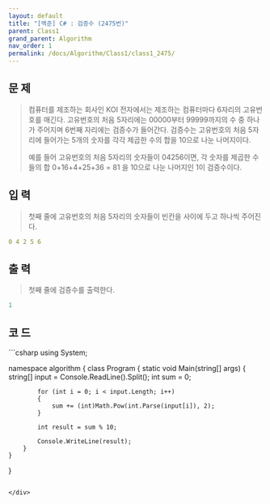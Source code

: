 ```yaml
---
layout: default
title: "[백준] C# : 검증수 (2475번)"
parent: Class1
grand_parent: Algorithm
nav_order: 1
permalink: /docs/Algorithm/Class1/class1_2475/
---
```


## 문 제
> 컴퓨터를 제조하는 회사인 KOI 전자에서는 제조하는 컴퓨터마다 6자리의 고유번호를 매긴다. 고유번호의 처음 5자리에는 00000부터 99999까지의 수 중 하나가 주어지며 6번째 자리에는 검증수가 들어간다. 검증수는 고유번호의 처음 5자리에 들어가는 5개의 숫자를 각각 제곱한 수의 합을 10으로 나눈 나머지이다.
>
> 예를 들어 고유번호의 처음 5자리의 숫자들이 04256이면, 각 숫자를 제곱한 수들의 합 0+16+4+25+36 = 81 을 10으로 나눈 나머지인 1이 검증수이다.

## 입 력
> 첫째 줄에 고유번호의 처음 5자리의 숫자들이 빈칸을 사이에 두고 하나씩 주어진다.

```yaml
0 4 2 5 6
```

## 출 력
> 첫째 줄에 검증수를 출력한다.

```yaml
1
```

## 코 드

<div class="code-example" markdown="1">
```csharp
using System;

namespace algorithm
{
    class Program
    {
        static void Main(string[] args)
        {
            string[] input = Console.ReadLine().Split();
            int sum = 0;

            for (int i = 0; i < input.Length; i++)
            {
                sum += (int)Math.Pow(int.Parse(input[i]), 2);
            }

            int result = sum % 10;

            Console.WriteLine(result);
        }
    }
}

```

</div>
